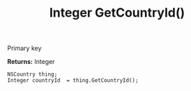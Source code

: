 ﻿---
uid: crmscript_ref_NSCountry_GetCountryId
title: Integer GetCountryId()
intellisense: NSCountry.GetCountryId
keywords: NSCountry, GetCountryId
so.topic: reference
---

Primary key

**Returns:** Integer


```crmscript
NSCountry thing;
Integer countryId  = thing.GetCountryId();
```


